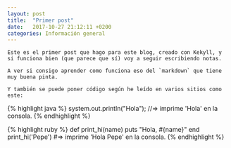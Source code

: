 ```yaml
---
layout: post
title:  "Primer post"
date:   2017-10-27 21:12:11 +0200
categories: Información general
---
```

	Este es el primer post que hago para este blog, creado con Kekyll, y si funciona bien (que parece que sí) voy a seguir escribiendo notas.

	A ver si consigo aprender como funciona eso del `markdown` que tiene muy buena pinta.

	Y también se puede poner código según he leído en varios sitios como este:
	
{% highlight java %}
system.out.println("Hola");
//=> imprime 'Hola' en la consola.
{% endhighlight %}



{% highlight ruby %}
def print_hi(name)
  puts "Hola, #{name}"
end
print_hi('Pepe')
#=> imprime 'Hola Pepe' en la consola.
{% endhighlight %}

